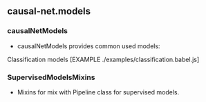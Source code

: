 ## causal-net.models 

### causalNetModels
- causalNetModels provides common used models: 

Classification models
[EXAMPLE ./examples/classification.babel.js]

### SupervisedModelsMixins
- Mixins for mix with Pipeline class for supervised models.
